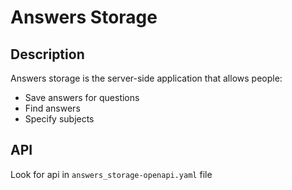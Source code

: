 # Answers Storage

## Description

Answers storage is the server-side application that allows people:
 - Save answers for questions
 - Find answers
 - Specify subjects

## API

Look for api in `answers_storage-openapi.yaml` file